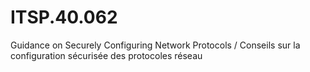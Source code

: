# ITSP.40.062
Guidance on Securely Configuring Network Protocols / Conseils sur la configuration sécurisée des protocoles réseau

